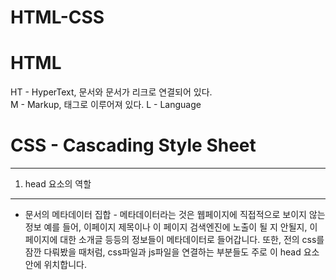 # HTML-CSS


HTML
======
HT - HyperText, 문서와 문서가 리크로 연결되어 있다.<br/>
M - Markup, 태그로 이루어져 있다.
L - Language


CSS - Cascading Style Sheet
===========================

-------------------
1. head 요소의 역할
-------------------
- 문서의 메타데이터 집합 - 메타데이터라는 것은 웹페이지에 직접적으로 보이지 않는 정보
  예를 들어, 이페이지 제목이나 이 페이지 검색엔진에 노출이 될 지 안될지, 이페이지에 대한 
  소개글 등등의 정보들이 메타데이터로 들어갑니다. 또한, 전의 css를 잠깐 다뤄봤을 때처럼,
  css파일과 js파일을 연결하는 부분들도 주로 이 head 요소안에 위치합니다.
